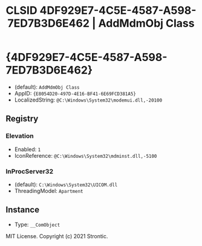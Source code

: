 ﻿---
title: "CLSID 4DF929E7-4C5E-4587-A598-7ED7B3D6E462 | AddMdmObj Class"
excerpt: What is COM-Object CLSID 4DF929E7-4C5E-4587-A598-7ED7B3D6E462?
---

# {4DF929E7-4C5E-4587-A598-7ED7B3D6E462}

* (default): `AddMdmObj Class`
* AppID: `{E8054D20-497D-4E16-BF41-6E69FCD381A5}`
* LocalizedString: `@C:\Windows\System32\modemui.dll,-20100`

## Registry


### Elevation

* Enabled: `1`
* IconReference: `@C:\Windows\System32\mdminst.dll,-5100`

### InProcServer32

* (default): `C:\Windows\System32\UICOM.dll`
* ThreadingModel: `Apartment`

## Instance

* Type: `__ComObject`

MIT License. Copyright (c) 2021 Strontic.


